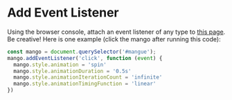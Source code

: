 # Add Event Listener

Using the browser console, attach an event listener of any type to [this page](http://www.republiquedesmangues.fr/). Be creative! Here is one example (click the mango after running this code):

```js
const mango = document.querySelector('#mangue');
mango.addEventListener('click', function (event) {
  mango.style.animation = 'spin'
  mango.style.animationDuration = '0.5s'
  mango.style.animationIterationCount = 'infinite'
  mango.style.animationTimingFunction = 'linear'
})
```

